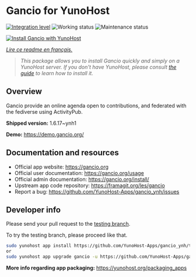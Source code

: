 <!--
N.B.: This README was automatically generated by https://github.com/YunoHost/apps/tree/master/tools/README-generator
It shall NOT be edited by hand.
-->

# Gancio for YunoHost

[![Integration level](https://dash.yunohost.org/integration/gancio.svg)](https://dash.yunohost.org/appci/app/gancio) ![Working status](https://ci-apps.yunohost.org/ci/badges/gancio.status.svg) ![Maintenance status](https://ci-apps.yunohost.org/ci/badges/gancio.maintain.svg)

[![Install Gancio with YunoHost](https://install-app.yunohost.org/install-with-yunohost.svg)](https://install-app.yunohost.org/?app=gancio)

*[Lire ce readme en français.](./README_fr.md)*

> *This package allows you to install Gancio quickly and simply on a YunoHost server.
If you don't have YunoHost, please consult [the guide](https://yunohost.org/#/install) to learn how to install it.*

## Overview

Gancio provide an online agenda open to contributions, and federated with the fediverse using ActivityPub.


**Shipped version:** 1.6.17~ynh1

**Demo:** https://demo.gancio.org/
## Documentation and resources

* Official app website: <https://gancio.org>
* Official user documentation: <https://gancio.org/usage>
* Official admin documentation: <https://gancio.org/install/>
* Upstream app code repository: <https://framagit.org/les/gancio>
* Report a bug: <https://github.com/YunoHost-Apps/gancio_ynh/issues>

## Developer info

Please send your pull request to the [testing branch](https://github.com/YunoHost-Apps/gancio_ynh/tree/testing).

To try the testing branch, please proceed like that.

``` bash
sudo yunohost app install https://github.com/YunoHost-Apps/gancio_ynh/tree/testing --debug
or
sudo yunohost app upgrade gancio -u https://github.com/YunoHost-Apps/gancio_ynh/tree/testing --debug
```

**More info regarding app packaging:** <https://yunohost.org/packaging_apps>
